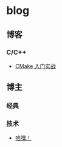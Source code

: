 # blog

## 博客

### C/C++

- [CMake 入门实战](https://www.hahack.com/codes/cmake/)

## 博主

### 经典

### 技术

- [哈嘿！](https://www.hahack.com/)